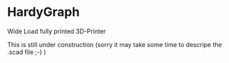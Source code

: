 # HardyGraph
Wide Load fully printed 3D-Printer

This is still under construction (sorry it may take some time to descripe the .scad file ;-) )
